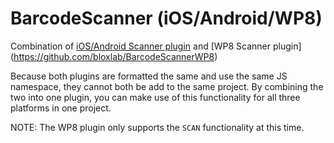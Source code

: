 BarcodeScanner (iOS/Android/WP8)
==============

Combination of [iOS/Android Scanner plugin](https://github.com/wildabeast/BarcodeScanner) and [WP8 Scanner plugin] (https://github.com/bloxlab/BarcodeScannerWP8)

Because both plugins are formatted the same and use the same JS namespace, they cannot both be add to the same project. By combining the two into one plugin, you can make use of this functionality for all three platforms in one project.

NOTE: The WP8 plugin only supports the `SCAN` functionality at this time.
